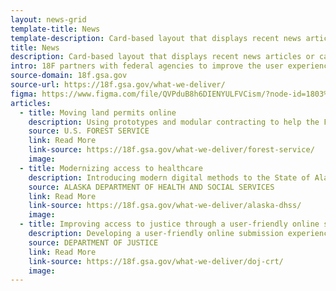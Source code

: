 ```yaml
---
layout: news-grid
template-title: News
template-description: Card-based layout that displays recent news articles or case studies
title: News
description: Card-based layout that displays recent news articles or case studies
intro: 18F partners with federal agencies to improve the user experience of government services by helping them build and buy technology. If you're looking to implement a requirement, update a public-facing website, or digitize a process, 18F can work with you to build a product or craft and execute an effective agile acquisition strategy.
source-domain: 18f.gsa.gov
source-url: https://18f.gsa.gov/what-we-deliver/
figma: https://www.figma.com/file/QVPduB8h6DIENYULFVCism/?node-id=1803%3A6488
articles:
  - title: Moving land permits online
    description: Using prototypes and modular contracting to help the Forest Service buy and develop an online permitting system.
    source: U.S. FOREST SERVICE
    link: Read More
    link-source: https://18f.gsa.gov/what-we-deliver/forest-service/
    image:
  - title: Modernizing access to healthcare
    description: Introducing modern digital methods to the State of Alaska’s eligibility system modernization project.
    source: ALASKA DEPARTMENT OF HEALTH AND SOCIAL SERVICES
    link: Read More
    link-source: https://18f.gsa.gov/what-we-deliver/alaska-dhss/
    image:
  - title: Improving access to justice through a user-friendly online submission experience
    description: Developing a user-friendly online submission experience for the civil rights complaint portal
    source: DEPARTMENT OF JUSTICE
    link: Read More
    link-source: https://18f.gsa.gov/what-we-deliver/doj-crt/
    image:
---
```

